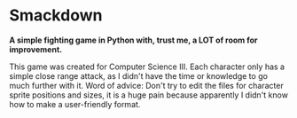# Smackdown
**A simple fighting game in Python with, trust me, a LOT of room for improvement.**

This game was created for Computer Science III. Each character only has a simple close range attack, as I didn't have the time or knowledge to go much further with it. Word of advice: Don't try to edit the files for character sprite positions and sizes, it is a huge pain because apparently I didn't know how to make a user-friendly format.

